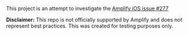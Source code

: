 This project is an attempt to investigate the [Amplify iOS issue #277](https://github.com/aws-amplify/amplify-ios/issues/277)

**Disclaimer:** This repo is not officially supported by Amplify and does not represent best practices. This was created for testing purposes only.
